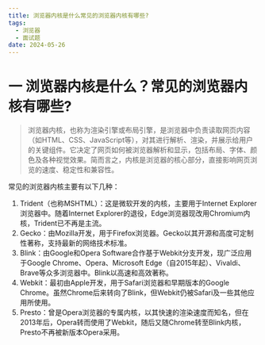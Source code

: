 ```yaml
---
title: 浏览器内核是什么常见的浏览器内核有哪些?
tags:
  - 浏览器
  - 面试题
date: 2024-05-26
---
```

# 一 浏览器内核是什么？常见的浏览器内核有哪些?

> 浏览器内核，也称为渲染引擎或布局引擎，是浏览器中负责读取网页内容（如HTML、CSS、JavaScript等），对其进行解析、渲染，并展示给用户的关键组件。它决定了网页如何被浏览器解析和显示，包括布局、字体、颜色及各种视觉效果。简而言之，内核是浏览器的核心部分，直接影响网页浏览的速度、稳定性和兼容性。

常见的浏览器内核主要有以下几种：

1. Trident（也称MSHTML）：这是微软开发的内核，主要用于Internet Explorer浏览器中。随着Internet Explorer的退役，Edge浏览器现改用Chromium内核，Trident已不再是主流。
2. Gecko：由Mozilla开发，用于Firefox浏览器。Gecko以其开源和高度可定制性著称，支持最新的网络技术标准。
3. Blink：由Google和Opera Software合作基于Webkit分支开发，现广泛应用于Google Chrome、Opera、Microsoft Edge（自2015年起）、Vivaldi、Brave等众多浏览器中。Blink以高速和高效著称。
4. Webkit：最初由Apple开发，用于Safari浏览器和早期版本的Google Chrome。虽然Chrome后来转向了Blink，但Webkit仍被Safari及一些其他应用所使用。
5. Presto：曾是Opera浏览器的专属内核，以其快速的渲染速度而知名，但在2013年后，Opera转而使用了Webkit，随后又随Chrome转至Blink内核，Presto不再被新版本Opera采用。